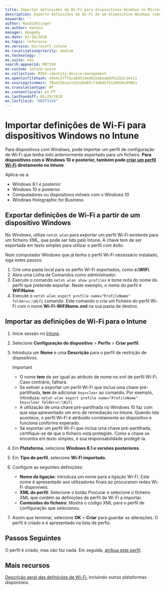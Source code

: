```yaml
---
title: Importar definições de Wi-Fi para dispositivos Windows no Microsoft Intune – Azure | Microsoft Docs
description: Exporte definições de Wi-Fi de um dispositivo Windows como um ficheiro XML através do comando netsh wlan. Em seguida, importe este ficheiro no Intune para criar um perfil Wi-Fi para dispositivos com o Windows 8.1, Windows 10 e Windows Holographic for Business.
keywords: ''
author: MandiOhlinger
ms.author: mandia
manager: dougeby
ms.date: 07/18/2018
ms.topic: reference
ms.service: microsoft-intune
ms.localizationpriority: medium
ms.technology: ''
ms.suite: ems
search.appverid: MET150
ms.custom: intune-azure
ms.collection: M365-identity-device-management
ms.openlocfilehash: e9e4c27f7aca8d510ed82eabeab87612b1c16e11
ms.sourcegitcommit: 78ae22b1a7cb221648fc7346db751269d9c898b1
ms.translationtype: MT
ms.contentlocale: pt-PT
ms.lasthandoff: 05/29/2019
ms.locfileid: "66373316"
---
```

# <a name="import-wi-fi-settings-for-windows-devices-in-intune"></a>Importar definições de Wi-Fi para dispositivos Windows no Intune

Para dispositivos com Windows, pode importar um perfil de configuração de Wi-Fi que tenha sido anteriormente exportado para um ficheiro. **Para dispositivos com o Windows 10 e posterior, também pode [criar um perfil Wi-Fi](wi-fi-settings-windows.md) diretamente no Intune**.

Aplica-se a:  
- Windows 8.1 e posterior
- Windows 10 e posterior
- Computadores ou dispositivos móveis com o Windows 10
- Windows Holographic for Business

## <a name="export-wi-fi-settings-from-a-windows-device"></a>Exportar definições de Wi-Fi a partir de um dispositivo Windows

No Windows, utilize `netsh wlan` para exportar um perfil Wi-Fi existente para um ficheiro XML, que pode ser lido pelo Intune. A chave tem de ser exportada em texto simples para utilizar o perfil com êxito.

Num computador Windows que já tenha o perfil Wi-Fi necessário instalado, siga estes passos:

1. Crie uma pasta local para os perfis Wi-Fi exportados, como **c:\WiFi**.
2. Abra uma Linha de Comandos como administrador.
3. Execute o comando `netsh wlan show profiles` e tome nota do nome do perfil que pretende exportar. Neste exemplo, o nome do perfil é **WiFiName**.
4. Execute o `netsh wlan export profile name="ProfileName" folder=c:\Wifi` comando. Este comando o cria um ficheiro do perfil Wi-Fi com o nome **Wi-Fi-WiFiName.xml** na sua pasta de destino.

## <a name="import-the-wi-fi-settings-into-intune"></a>Importar as definições de Wi-Fi para o Intune

1. Inicie sessão no [Intune](https://go.microsoft.com/fwlink/?linkid=2090973).
2. Selecione **Configuração do dispositivo** > **Perfis** > **Criar perfil**.
3. Introduza um **Nome** e uma **Descrição** para o perfil de restrição de dispositivos.

    > [!IMPORTANT]
    > - O nome **tem** de ser igual ao atributo de nome no xml de perfil Wi-Fi. Caso contrário, falhará.
    > - Se estiver a exportar um perfil Wi-Fi que inclua uma chave pré-partilhada, **tem** de adicionar `key=clear` ao comando. Por exemplo, introduza: `netsh wlan export profile name="ProfileName" key=clear folder=c:\Wifi`
    > - A utilização de uma chave pré-partilhada no Windows 10 faz com que seja apresentado um erro de remediação no Intune. Quando isto acontece, o perfil Wi-Fi é atribuído corretamente ao dispositivo e funciona conforme esperado.
    > - Se exportar um perfil Wi-Fi que inclua uma chave pré-partilhada, certifique-se de que o ficheiro está protegido. Como a chave se encontra em texto simples, é sua responsabilidade protegê-la.

4. Em **Plataforma**, selecione **Windows 8.1 e versões posteriores**.
5. Em **Tipo de perfil**, selecione **Wi-Fi importado**.
6. Configure as seguintes definições:
    - **Nome da ligação**: Introduza um nome para a ligação Wi-Fi. Este nome é apresentado aos utilizadores finais ao procurarem redes Wi-Fi disponíveis.
    - **XML do perfil**: Selecione o botão Procurar e selecione o ficheiro XML que contém as definições de perfil de Wi-Fi a importar.
    - **Conteúdos do ficheiro**: Mostra o código XML para o perfil de configuração que selecionou.
7. Assim que terminar, selecione **OK** > **Criar** para guardar as alterações. O perfil é criado e é apresentado na lista de perfis.

## <a name="next-steps"></a>Passos Seguintes

O perfil é criado, mas não faz nada. Em seguida, [atribua este perfil](device-profile-assign.md).

## <a name="more-resources"></a>Mais recursos

[Descrição geral das definições de Wi-Fi](wi-fi-settings-configure.md), incluindo outras plataformas disponíveis.
